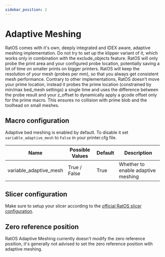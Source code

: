 ```yaml
---
sidebar_position: 2
---
```


# Adaptive Meshing

RatOS comes with it's own, deeply integrated and IDEX aware, adaptive meshing implementation. Do not try to set up the klipper variant of it, which works only in combination with the exclude_objects feature. RatOS will only probe the print area and your configured probe location, potentially saving a lot of time on smaller prints on bigger printers. RatOS will keep the resolution of your mesh (probes per mm), so that you always get consistent mesh performance. Contrary to other implementations, RatOS doesn't move your prime location, instead it probes the prime location (constrained by min/max bed_mesh settings) a single time and uses the difference between the probe result and your z_offset to dynamically apply a gcode offset only for the prime macro. This ensures no collision with prime blob and the toolhead on small meshes.

## Macro configuration

Adaptive bed meshing is enabled by default. To disable it set `variable_adaptive_mesh` to `False` in your printer.cfg file.

| Name                   | Possible Values | Default | Description                        |
| ---------------------- | --------------- | ------- | ---------------------------------- |
| variable_adaptive_mesh | True / False    | True    | Whether to enable adaptive meshing |

## Slicer configuration

Make sure to setup your slicer according to the [official RatOS slicer configuration](../slicers.md).

## Zero reference position

RatOS Adaptive Meshing currently doesn't modify the zero reference position, it's generally not advised to set the zero reference position with adaptive meshing.
